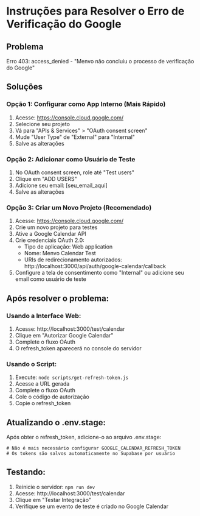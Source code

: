 # Instruções para Resolver o Erro de Verificação do Google

## Problema
Erro 403: access_denied - "Menvo não concluiu o processo de verificação do Google"

## Soluções

### Opção 1: Configurar como App Interno (Mais Rápido)
1. Acesse: https://console.cloud.google.com/
2. Selecione seu projeto
3. Vá para "APIs & Services" > "OAuth consent screen"
4. Mude "User Type" de "External" para "Internal"
5. Salve as alterações

### Opção 2: Adicionar como Usuário de Teste
1. No OAuth consent screen, role até "Test users"
2. Clique em "ADD USERS"
3. Adicione seu email: [seu_email_aqui]
4. Salve as alterações

### Opção 3: Criar um Novo Projeto (Recomendado)
1. Acesse: https://console.cloud.google.com/
2. Crie um novo projeto para testes
3. Ative a Google Calendar API
4. Crie credenciais OAuth 2.0:
   - Tipo de aplicação: Web application
   - Nome: Menvo Calendar Test
   - URIs de redirecionamento autorizados: http://localhost:3000/api/auth/google-calendar/callback
5. Configure a tela de consentimento como "Internal" ou adicione seu email como usuário de teste

## Após resolver o problema:

### Usando a Interface Web:
1. Acesse: http://localhost:3000/test/calendar
2. Clique em "Autorizar Google Calendar"
3. Complete o fluxo OAuth
4. O refresh_token aparecerá no console do servidor

### Usando o Script:
1. Execute: `node scripts/get-refresh-token.js`
2. Acesse a URL gerada
3. Complete o fluxo OAuth
4. Cole o código de autorização
5. Copie o refresh_token

## Atualizando o .env.stage:
Após obter o refresh_token, adicione-o ao arquivo .env.stage:

```
# Não é mais necessário configurar GOOGLE_CALENDAR_REFRESH_TOKEN
# Os tokens são salvos automaticamente no Supabase por usuário
```

## Testando:
1. Reinicie o servidor: `npm run dev`
2. Acesse: http://localhost:3000/test/calendar
3. Clique em "Testar Integração"
4. Verifique se um evento de teste é criado no Google Calendar